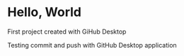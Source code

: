 # Hello, World
 First project created with GiHub Desktop

 Testing commit and push with GitHub Desktop application